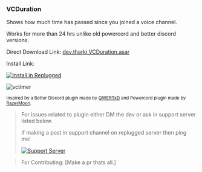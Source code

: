 ### VCDuration

Shows how much time has passed since you joined a voice channel.

Works for more than 24 hrs unlike old powercord and better discord versions.

Direct Download Link: [dev.tharki.VCDuration.asar](https://github.com/Tharki-God/VCDuration/releases/latest/download/dev.tharki.VCDuration.asar)

Install Link:


[![Install in Replugged](https://img.shields.io/badge/-Install%20in%20Replugged-blue?style=for-the-badge&logo=none)](https://replugged.dev/install?identifier=dev.tharki.VCDuration)


![vctimer](https://i.imgur.com/l03yexO.gif)

<sub>Inspired by a Better Discord plugin made by [QWERTxD](https://github.com/QWERTxD/BetterDiscordPlugins/tree/main/CallTimeCounter) and Powercord plugin made by [RazerMoon](https://github.com/RazerMoon/vcTimer/tree/main).</sub>

> For issues related to plugin either DM the dev or ask in support server listed below.
>
>If making a post in support channel on replugged server then ping me!
>
> [![Support Server](https://discordapp.com/api/guilds/919649417005506600/widget.png?style=banner3)](https://discord.gg/SgKSKyh9gY)

> For Contributing: [Make a pr thats all.]
